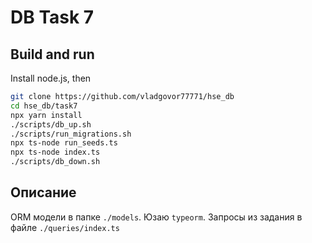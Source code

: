 # DB Task 7

## Build and run

Install node.js, then

```bash
git clone https://github.com/vladgovor77771/hse_db
cd hse_db/task7
npx yarn install
./scripts/db_up.sh
./scripts/run_migrations.sh
npx ts-node run_seeds.ts
npx ts-node index.ts
./scripts/db_down.sh
```

## Описание

ORM модели в папке `./models`. Юзаю `typeorm`. Запросы из задания в файле `./queries/index.ts`
